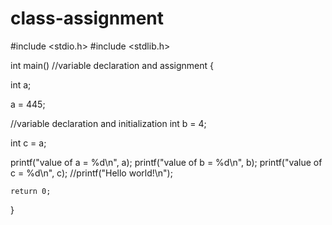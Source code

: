 # class-assignment
#include <stdio.h>
#include <stdlib.h>

int main()
   //variable declaration and assignment
{


int a;

a = 445;

//variable declaration and initialization
int b = 4;

int c = a;


printf("value of a = %d\n", a);
printf("value of b = %d\n", b);
printf("value of c = %d\n", c);
    //printf("Hello world!\n");



    return 0;
}
